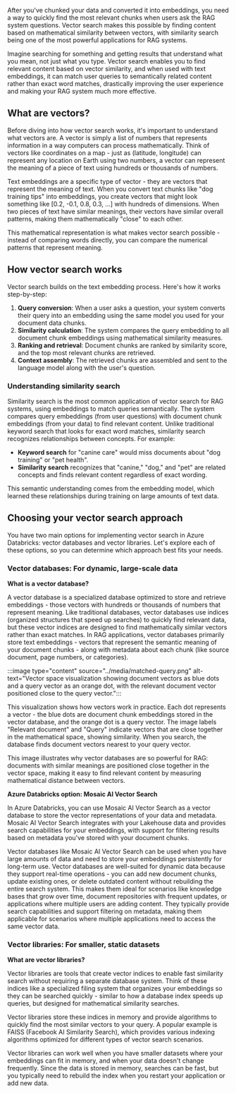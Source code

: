 After you've chunked your data and converted it into embeddings, you need a way to quickly find the most relevant chunks when users ask the RAG system questions. Vector search makes this possible by finding content based on mathematical similarity between vectors, with similarity search being one of the most powerful applications for RAG systems.

Imagine searching for something and getting results that understand what you mean, not just what you type. Vector search enables you to find relevant content based on vector similarity, and when used with text embeddings, it can match user queries to semantically related content rather than exact word matches, drastically improving the user experience and making your RAG system much more effective.

## What are vectors?

Before diving into how vector search works, it's important to understand what vectors are. A vector is simply a list of numbers that represents information in a way computers can process mathematically. Think of vectors like coordinates on a map - just as (latitude, longitude) can represent any location on Earth using two numbers, a vector can represent the meaning of a piece of text using hundreds or thousands of numbers.

Text embeddings are a specific type of vector - they are vectors that represent the meaning of text. When you convert text chunks like "dog training tips" into embeddings, you create vectors that might look something like [0.2, -0.1, 0.8, 0.3, ...] with hundreds of dimensions. When two pieces of text have similar meanings, their vectors have similar overall patterns, making them mathematically "close" to each other.

This mathematical representation is what makes vector search possible - instead of comparing words directly, you can compare the numerical patterns that represent meaning.

## How vector search works

Vector search builds on the text embedding process. Here's how it works step-by-step:

1. **Query conversion**: When a user asks a question, your system converts their query into an embedding using the same model you used for your document data chunks.
2. **Similarity calculation**: The system compares the query embedding to all document chunk embeddings using mathematical similarity measures.
3. **Ranking and retrieval**: Document chunks are ranked by similarity score, and the top most relevant chunks are retrieved.
4. **Context assembly**: The retrieved chunks are assembled and sent to the language model along with the user's question.

### Understanding similarity search

Similarity search is the most common application of vector search for RAG systems, using embeddings to match queries semantically. The system compares query embeddings (from user questions) with document chunk embeddings (from your data) to find relevant content. Unlike traditional keyword search that looks for exact word matches, similarity search recognizes relationships between concepts. For example:

- **Keyword search** for "canine care" would miss documents about "dog training" or "pet health".
- **Similarity search** recognizes that "canine," "dog," and "pet" are related concepts and finds relevant content regardless of exact wording.

This semantic understanding comes from the embedding model, which learned these relationships during training on large amounts of text data.

## Choosing your vector search approach

You have two main options for implementing vector search in Azure Databricks: vector databases and vector libraries. Let's explore each of these options, so you can determine which approach best fits your needs.

### Vector databases: For dynamic, large-scale data

**What is a vector database?**

A vector database is a specialized database optimized to store and retrieve embeddings - those vectors with hundreds or thousands of numbers that represent meaning. Like traditional databases, vector databases use indices (organized structures that speed up searches) to quickly find relevant data, but these vector indices are designed to find mathematically similar vectors rather than exact matches. In RAG applications, vector databases primarily store text embeddings - vectors that represent the semantic meaning of your document chunks - along with metadata about each chunk (like source document, page numbers, or categories).

:::image type="content" source="../media/matched-query.png" alt-text="Vector space visualization showing document vectors as blue dots and a query vector as an orange dot, with the relevant document vector positioned close to the query vector.":::

This visualization shows how vectors work in practice. Each dot represents a vector - the blue dots are document chunk embeddings stored in the vector database, and the orange dot is a query vector. The image labels "Relevant document" and "Query" indicate vectors that are close together in the mathematical space, showing similarity. When you search, the database finds document vectors nearest to your query vector.

This image illustrates why vector databases are so powerful for RAG: documents with similar meanings are positioned close together in the vector space, making it easy to find relevant content by measuring mathematical distance between vectors.

**Azure Databricks option: Mosaic AI Vector Search**

In Azure Databricks, you can use Mosaic AI Vector Search as a vector database to store the vector representations of your data and metadata. Mosaic AI Vector Search integrates with your Lakehouse data and provides search capabilities for your embeddings, with support for filtering results based on metadata you've stored with your document chunks.

Vector databases like Mosaic AI Vector Search can be used when you have large amounts of data and need to store your embeddings persistently for long-term use. Vector databases are well-suited for dynamic data because they support real-time operations - you can add new document chunks, update existing ones, or delete outdated content without rebuilding the entire search system. This makes them ideal for scenarios like knowledge bases that grow over time, document repositories with frequent updates, or applications where multiple users are adding content. They typically provide search capabilities and support filtering on metadata, making them applicable for scenarios where multiple applications need to access the same vector data.

### Vector libraries: For smaller, static datasets

**What are vector libraries?**

Vector libraries are tools that create vector indices to enable fast similarity search without requiring a separate database system. Think of these indices like a specialized filing system that organizes your embeddings so they can be searched quickly - similar to how a database index speeds up queries, but designed for mathematical similarity searches.

Vector libraries store these indices in memory and provide algorithms to quickly find the most similar vectors to your query. A popular example is FAISS (Facebook AI Similarity Search), which provides various indexing algorithms optimized for different types of vector search scenarios.

Vector libraries can work well when you have smaller datasets where your embeddings can fit in memory, and when your data doesn't change frequently. Since the data is stored in memory, searches can be fast, but you typically need to rebuild the index when you restart your application or add new data.
